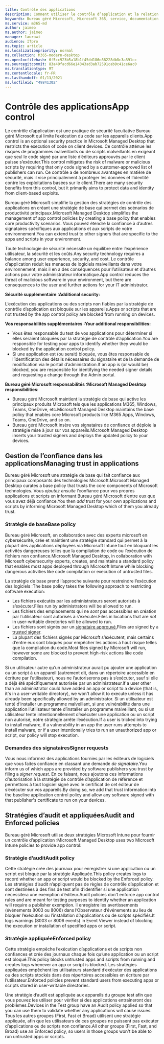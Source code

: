 ```yaml
---
title: Contrôle des applications
description: Comment utiliser le contrôle d’application et la relation d’confiance avec les applications
keywords: Bureau géré Microsoft, Microsoft 365, service, documentation
ms.service: m365-md
author: jaimeo
ms.author: jaimeo
manager: laurawi
audience: ITpro
ms.topic: article
ms.localizationpriority: normal
ms.collection: M365-modern-desktop
ms.openlocfilehash: 6f5cc923b5a18b1f45dd186e88228db8c3a891cc
ms.sourcegitcommit: 83a40facd66e14343ad3ab72591cab9c41ce6ac0
ms.translationtype: MT
ms.contentlocale: fr-FR
ms.lasthandoff: 01/13/2021
ms.locfileid: "49841302"
---
```

# <a name="app-control"></a><span data-ttu-id="fee6b-104">Contrôle des applications</span><span class="sxs-lookup"><span data-stu-id="fee6b-104">App control</span></span>

<span data-ttu-id="fee6b-105">Le contrôle d’application est une pratique de sécurité facultative Bureau géré Microsoft qui limite l’exécution du code sur les appareils clients.</span><span class="sxs-lookup"><span data-stu-id="fee6b-105">App control is an optional security practice in Microsoft Managed Desktop that restricts the execution of code on client devices.</span></span> <span data-ttu-id="fee6b-106">Ce contrôle atténue les risques de programmes malveillants ou de scripts malveillants en exigeant que seul le code signé par une liste d’éditeurs approuvés par le client puisse s’exécuter.</span><span class="sxs-lookup"><span data-stu-id="fee6b-106">This control mitigates the risk of malware or malicious scripts by requiring that only code signed by a customer-approved list of publishers can run.</span></span> <span data-ttu-id="fee6b-107">Ce contrôle a de nombreux avantages en matière de sécurité, mais il vise principalement à protéger les données et l’identité contre les exploitations basées sur le client.</span><span class="sxs-lookup"><span data-stu-id="fee6b-107">There are many security benefits from this control, but it primarily aims to protect data and identity from client-based exploits.</span></span>

<span data-ttu-id="fee6b-108">Bureau géré Microsoft simplifie la gestion des stratégies de contrôle des applications en créant une stratégie de base qui permet des scénarios de productivité principaux.</span><span class="sxs-lookup"><span data-stu-id="fee6b-108">Microsoft Managed Desktop simplifies the management of app control policies by creating a base policy that enables core productivity scenarios.</span></span> <span data-ttu-id="fee6b-109">Vous pouvez étendre la confiance à d’autres signataires spécifiques aux applications et aux scripts de votre environnement.</span><span class="sxs-lookup"><span data-stu-id="fee6b-109">You can extend trust to other signers that are specific to the apps and scripts in your environment.</span></span> 


<span data-ttu-id="fee6b-110">Toute technologie de sécurité nécessite un équilibre entre l’expérience utilisateur, la sécurité et les coûts.</span><span class="sxs-lookup"><span data-stu-id="fee6b-110">Any security technology requires a balance among user experience, security, and cost.</span></span> <span data-ttu-id="fee6b-111">Le contrôle d’application réduit les menaces de logiciels malveillants dans votre environnement, mais il en a des conséquences pour l’utilisateur et d’autres actions pour votre administrateur informatique.</span><span class="sxs-lookup"><span data-stu-id="fee6b-111">App control reduces the threat of malicious software in your environment, but there are consequences to the user and further actions for your IT administrator.</span></span>

<span data-ttu-id="fee6b-112">**Sécurité supplémentaire :**</span><span class="sxs-lookup"><span data-stu-id="fee6b-112">**Additional security:**</span></span>

<span data-ttu-id="fee6b-113">L’exécution des applications ou des scripts non fiables par la stratégie de contrôle d’application est bloquée sur les appareils.</span><span class="sxs-lookup"><span data-stu-id="fee6b-113">Apps or scripts that are not trusted by the app control policy are blocked from running on devices.</span></span>

<span data-ttu-id="fee6b-114">**Vos responsabilités supplémentaires :**</span><span class="sxs-lookup"><span data-stu-id="fee6b-114">**Your additional responsibilities:**</span></span>

- <span data-ttu-id="fee6b-115">Vous êtes responsable du test de vos applications pour déterminer si elles seraient bloquées par la stratégie de contrôle d’application.</span><span class="sxs-lookup"><span data-stu-id="fee6b-115">You are responsible for testing your apps to identify whether they would be blocked by the application control policy.</span></span>
- <span data-ttu-id="fee6b-116">Si une application est (ou serait) bloquée, vous êtes responsable de l’identification des détails nécessaires du signataire et de la demande de modification via le portail d’administration.</span><span class="sxs-lookup"><span data-stu-id="fee6b-116">If an app is (or would be) blocked, you are responsible for identifying the needed signer details and requesting a change through the Admin portal.</span></span>

<span data-ttu-id="fee6b-117">**Bureau géré Microsoft responsabilités :**</span><span class="sxs-lookup"><span data-stu-id="fee6b-117">**Microsoft Managed Desktop responsibilities:**</span></span>

- <span data-ttu-id="fee6b-118">Bureau géré Microsoft maintient la stratégie de base qui active les principaux produits Microsoft tels que les applications M365, Windows, Teams, OneDrive, etc.</span><span class="sxs-lookup"><span data-stu-id="fee6b-118">Microsoft Managed Desktop maintains the base policy that enables core Microsoft products like M365 Apps, Windows, Teams, OneDrive, and so on.</span></span>
- <span data-ttu-id="fee6b-119">Bureau géré Microsoft insère vos signataires de confiance et déploie la stratégie mise à jour sur vos appareils.</span><span class="sxs-lookup"><span data-stu-id="fee6b-119">Microsoft Managed Desktop inserts your trusted signers and deploys the updated policy to your devices.</span></span>


## <a name="managing-trust-in-applications"></a><span data-ttu-id="fee6b-120">Gestion de l’confiance dans les applications</span><span class="sxs-lookup"><span data-stu-id="fee6b-120">Managing trust in applications</span></span>

<span data-ttu-id="fee6b-121">Bureau géré Microsoft une stratégie de base qui fait confiance aux principaux composants des technologies Microsoft.</span><span class="sxs-lookup"><span data-stu-id="fee6b-121">Microsoft Managed Desktop curates a base policy that trusts the core components of Microsoft technologies.</span></span> <span data-ttu-id="fee6b-122">Vous *ajoutez ensuite* l’confiance pour vos propres applications et scripts en informant Bureau géré Microsoft d’entre eux que vous avez déjà confiance.</span><span class="sxs-lookup"><span data-stu-id="fee6b-122">You then *add* trust for your own applications and scripts by informing Microsoft Managed Desktop which of them you already trust.</span></span>

### <a name="base-policy"></a><span data-ttu-id="fee6b-123">Stratégie de base</span><span class="sxs-lookup"><span data-stu-id="fee6b-123">Base policy</span></span>

<span data-ttu-id="fee6b-124">Bureau géré Microsoft, en collaboration avec des experts microsoft en cybersécurité, crée et maintient une stratégie standard qui permet à la plupart des applications déployées via Microsoft Intune tout en bloquant les activités dangereuses telles que la compilation de code ou l’exécution de fichiers non confiance.</span><span class="sxs-lookup"><span data-stu-id="fee6b-124">Microsoft Managed Desktop, in collaboration with Microsoft cybersecurity experts, creates, and maintains a standard policy that enables most apps deployed through Microsoft Intune while blocking dangerous activities like code compilation or execution of untrusted files.</span></span>

<span data-ttu-id="fee6b-125">La stratégie de base prend l’approche suivante pour restreindre l’exécution des logiciels :</span><span class="sxs-lookup"><span data-stu-id="fee6b-125">The base policy takes the following approach to restricting software execution:</span></span>

- <span data-ttu-id="fee6b-126">Les fichiers exécutés par les administrateurs seront autorisés à s’exécuter.</span><span class="sxs-lookup"><span data-stu-id="fee6b-126">Files run by administrators will be allowed to run.</span></span>
- <span data-ttu-id="fee6b-127">Les fichiers des emplacements qui ne *sont* pas accessibles en création par l’utilisateur sont autorisés à s’exécuter.</span><span class="sxs-lookup"><span data-stu-id="fee6b-127">Files in locations that are *not* in user-writable directories will be allowed to run.</span></span>
- <span data-ttu-id="fee6b-128">Les fichiers sont signés par un [signataire approuvé.](#signer-requests)</span><span class="sxs-lookup"><span data-stu-id="fee6b-128">Files are signed by a [trusted signer](#signer-requests).</span></span>
- <span data-ttu-id="fee6b-129">La plupart des fichiers signés par Microsoft s’exécutent, mais certains d’entre eux sont bloqués pour empêcher les actions à haut risque telles que la compilation du code.</span><span class="sxs-lookup"><span data-stu-id="fee6b-129">Most files signed by Microsoft will run, however some are blocked to prevent high-risk actions like code compilation.</span></span>


<span data-ttu-id="fee6b-130">Si un utilisateur autre qu’un administrateur aurait pu ajouter une application ou un script à un appareil (autrement dit, dans un répertoire accessible en écriture par l’utilisateur), nous ne l’autoriserons pas à s’exécuter, sauf si elle a déjà été spécifiquement autorisée par un administrateur.</span><span class="sxs-lookup"><span data-stu-id="fee6b-130">If a user other than an administrator could have added an app or script to a device (that is, it's in a user-writable directory), we won't allow it to execute unless it has already been specifically allowed by an administrator.</span></span> <span data-ttu-id="fee6b-131">Si un utilisateur est tenté d’installer un programme malveillant, si une vulnérabilité dans une application l’utilisateur tente d’installer un programme malveillant, ou si un utilisateur tente intentionnellement d’exécuter une application ou un script non autorisé, notre stratégie arrête l’exécution.</span><span class="sxs-lookup"><span data-stu-id="fee6b-131">If a user is tricked into trying to install malware, if a vulnerability in an app the user runs attempts to install malware, or if a user intentionally tries to run an unauthorized app or script, our policy will stop execution.</span></span>

### <a name="signer-requests"></a><span data-ttu-id="fee6b-132">Demandes des signataires</span><span class="sxs-lookup"><span data-stu-id="fee6b-132">Signer requests</span></span>

<span data-ttu-id="fee6b-133">Vous nous informez des applications fournies par les éditeurs de logiciels que vous faites confiance en classant une demande *de signataire.*</span><span class="sxs-lookup"><span data-stu-id="fee6b-133">You inform us of which apps are provided by software publishers you trust by filing a *signer request*.</span></span> <span data-ttu-id="fee6b-134">En ce faisant, nous ajoutons ces informations d’autorisation à la stratégie de contrôle d’application de référence et permettons à tout logiciel signé avec le certificat de cet éditeur de s’exécuter sur vos appareils.</span><span class="sxs-lookup"><span data-stu-id="fee6b-134">By doing so, we add that trust information into the baseline application control policy and allow any software signed with that publisher's certificate to run on your devices.</span></span>

## <a name="audit-and-enforced-policies"></a><span data-ttu-id="fee6b-135">Stratégies d’audit et appliquées</span><span class="sxs-lookup"><span data-stu-id="fee6b-135">Audit and Enforced policies</span></span>

<span data-ttu-id="fee6b-136">Bureau géré Microsoft utilise deux stratégies Microsoft Intune pour fournir un contrôle d’application :</span><span class="sxs-lookup"><span data-stu-id="fee6b-136">Microsoft Managed Desktop uses two Microsoft Intune policies to provide app control:</span></span>

### <a name="audit-policy"></a><span data-ttu-id="fee6b-137">Stratégie d’audit</span><span class="sxs-lookup"><span data-stu-id="fee6b-137">Audit policy</span></span>
<span data-ttu-id="fee6b-138">Cette stratégie crée des journaux pour enregistrer si une application ou un script est bloqué par la stratégie Appliquée.</span><span class="sxs-lookup"><span data-stu-id="fee6b-138">This policy creates logs to record whether an app or script would be blocked by the Enforced policy.</span></span> <span data-ttu-id="fee6b-139">Les stratégies d’audit n’appliquent pas de règles de contrôle d’application et sont destinées à des fins de test afin d’identifier si une application nécessitera une exemption d’éditeur.</span><span class="sxs-lookup"><span data-stu-id="fee6b-139">Audit policies don't enforce app control rules and are meant for testing purposes to identify whether an application will require a publisher exemption.</span></span> <span data-ttu-id="fee6b-140">Il enregistre les avertissements (événements 8003 ou 8006) dans l’Observateur d’événements au lieu de bloquer l’exécution ou l’installation d’applications ou de scripts spécifiés.</span><span class="sxs-lookup"><span data-stu-id="fee6b-140">It logs warnings (8003 or 8006 events) in Event Viewer instead of blocking the execution or installation of specified apps or script.</span></span>

### <a name="enforced-policy"></a><span data-ttu-id="fee6b-141">Stratégie appliquée</span><span class="sxs-lookup"><span data-stu-id="fee6b-141">Enforced policy</span></span>
<span data-ttu-id="fee6b-142">Cette stratégie empêche l’exécution d’applications et de scripts non confiances et crée des journaux chaque fois qu’une application ou un script est bloqué.</span><span class="sxs-lookup"><span data-stu-id="fee6b-142">This policy blocks untrusted apps and scripts from running and creates logs whenever an app or script is blocked.</span></span> <span data-ttu-id="fee6b-143">Les stratégies appliquées empêchent les utilisateurs standard d’exécuter des applications ou des scripts stockés dans des répertoires accessibles en écriture par l’utilisateur.</span><span class="sxs-lookup"><span data-stu-id="fee6b-143">Enforced policies prevent standard users from executing apps or scripts stored in user-writable directories.</span></span>

<span data-ttu-id="fee6b-144">Une stratégie d’audit est appliquée aux appareils du groupe test afin que vous pouvez les utiliser pour vérifier si des applications entraîneront des problèmes.</span><span class="sxs-lookup"><span data-stu-id="fee6b-144">Devices in the Test group have an Audit policy applied so that you can use them to validate whether any applications will cause issues.</span></span> <span data-ttu-id="fee6b-145">Tous les autres groupes (First, Fast et Broad) utilisent une stratégie appliquée, afin que les utilisateurs de ces groupes ne puissent pas exécuter d’applications ou de scripts non confiance.</span><span class="sxs-lookup"><span data-stu-id="fee6b-145">All other groups (First, Fast, and Broad) use an Enforced policy, so users in those groups won't be able to run untrusted apps or scripts.</span></span>







